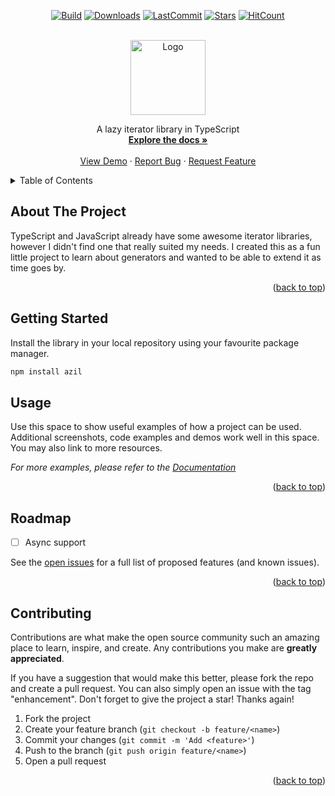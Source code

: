 <div id="top"></div>
<!--
*** Thanks for checking out the Best-README-Template. If you have a suggestion
*** that would make this better, please fork the repo and create a pull request
*** or simply open an issue with the tag "enhancement".
*** Don't forget to give the project a star!
*** Thanks again! Now go create something AMAZING! :D
-->

<!-- PROJECT SHIELDS -->
<!--
*** I'm using markdown "reference style" links for readability.
*** Reference links are enclosed in brackets [ ] instead of parentheses ( ).
*** See the bottom of this document for the declaration of the reference variables
*** for contributors-url, forks-url, etc. This is an optional, concise syntax you may use.
*** https://www.markdownguide.org/basic-syntax/#reference-style-links
-->
<div align="center">

<a href="">[![Build](https://circleci.com/gh/luismeyer95/azil.svg?style=shield&circle-token=d674f84f39bcfc08996d2f783aaf67c036ba4cf3)](https://app.circleci.com/pipelines/github/luismeyer95/azil)</a>
<a href="">[![Downloads](https://img.shields.io/github/downloads/luismeyer95/azil/total?style=flat-square)](about:blank)</a>
<a href="">[![LastCommit](https://img.shields.io/github/last-commit/luismeyer95/azil?style=flat-square)](about:blank)</a>
<a href="">[![Stars](https://img.shields.io/github/stars/luismeyer95/azil?style=flat-square)](about:blank)</a>
<a href="">[![HitCount](http://hits.dwyl.com/luismeyer95/azil.svg)](http://hits.dwyl.com/luismeyer95/azil)</a>

</div>

<!-- PROJECT LOGO -->
<br />
<div align="center">
  <a href="https://github.com/othneildrew/Best-README-Template">
    <img src="https://i.imgur.com/MeyG0PW.png" alt="Logo" width="120" height="120">
  </a>

  <!-- <h1 align="center"><b>azil</b></h1> -->

  <p align="center">
    A lazy iterator library in TypeScript
    <br />
    <a href="https://github.com/othneildrew/Best-README-Template"><strong>Explore the docs »</strong></a>
    <br />
    <br />
    <a href="https://github.com/othneildrew/Best-README-Template">View Demo</a>
    ·
    <a href="https://github.com/othneildrew/Best-README-Template/issues">Report Bug</a>
    ·
    <a href="https://github.com/othneildrew/Best-README-Template/issues">Request Feature</a>
  </p>
</div>

<!-- TABLE OF CONTENTS -->
<details>
  <summary>Table of Contents</summary>
  <ol>
    <li>
      <a href="#about-the-project">About The Project</a>
    </li>
    <li>
      <a href="#getting-started">Getting Started</a>
    </li>
    <li><a href="#usage">Usage</a></li>
    <li><a href="#roadmap">Roadmap</a></li>
    <li><a href="#contributing">Contributing</a></li>
  </ol>
</details>

<!-- ABOUT THE PROJECT -->

## About The Project

TypeScript and JavaScript already have some awesome iterator libraries, however I didn't find one that really suited my needs. I created this as a fun little project to learn about generators and wanted to be able to extend it as time goes by.

<p align="right">(<a href="#top">back to top</a>)</p>

<!-- GETTING STARTED -->

## Getting Started

Install the library in your local repository using your favourite package manager.

```sh
npm install azil
```

<!-- USAGE EXAMPLES -->

## Usage

Use this space to show useful examples of how a project can be used. Additional screenshots, code examples and demos work well in this space. You may also link to more resources.

_For more examples, please refer to the [Documentation](https://example.com)_

<p align="right">(<a href="#top">back to top</a>)</p>

<!-- ROADMAP -->

## Roadmap

-   [ ] Async support

See the [open issues](https://github.com/luismeyer95/azil/issues) for a full list of proposed features (and known issues).

<p align="right">(<a href="#top">back to top</a>)</p>

<!-- CONTRIBUTING -->

## Contributing

Contributions are what make the open source community such an amazing place to learn, inspire, and create. Any contributions you make are **greatly appreciated**.

If you have a suggestion that would make this better, please fork the repo and create a pull request. You can also simply open an issue with the tag "enhancement".
Don't forget to give the project a star! Thanks again!

1. Fork the project
2. Create your feature branch (`git checkout -b feature/<name>`)
3. Commit your changes (`git commit -m 'Add <feature>'`)
4. Push to the branch (`git push origin feature/<name>`)
5. Open a pull request

<p align="right">(<a href="#top">back to top</a>)</p>
